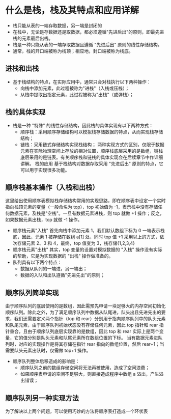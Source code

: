 # 什么是栈，栈及其特点和应用详解
- 栈只能从表的一端存取数据，另一端是封闭的
- 在栈中，无论是存数据还是取数据，都必须遵循"先进后出"的原则，即最先进栈的元素最后出栈。
- 栈是一种只能从表的一端存取数据且遵循 "先进后出" 原则的线性存储结构。
- 通常，栈的开口端被称为栈顶；相应地，封口端被称为栈底。
## 进栈和出栈
- 基于栈结构的特点，在实际应用中，通常只会对栈执行以下两种操作：
  - 向栈中添加元素，此过程被称为"进栈"（入栈或压栈）；
  - 从栈中提取出指定元素，此过程被称为"出栈"（或弹栈）；
## 栈的具体实现
- 栈是一种 "特殊" 的线性存储结构，因此栈的具体实现有以下两种方式：
  - 顺序栈：采用顺序存储结构可以模拟栈存储数据的特点，从而实现栈存储结构；
  - 链栈：采用链式存储结构实现栈结构；
两种实现方式的区别，仅限于数据元素在实际物理空间上存放的相对位置，顺序栈底层采用的是数组，链栈底层采用的是链表。有关顺序栈和链栈的具体实现会在后续章节中作详细讲解。
栈的应用
基于栈结构对数据存取采用 "先进后出" 原则的特点，它可以用于实现很多功能。
## 顺序栈基本操作（入栈和出栈）
这里给出使用顺序表模拟栈存储结构常用的实现思路，即在顺序表中设定一个实时指向栈顶元素的变量（一般命名为 top），top 初始值为 -1，表示栈中没有存储任何数据元素，及栈是"空栈"。一旦有数据元素进栈，则 top 就做 +1 操作；反之，如果数据元素出栈，top 就做 -1 操作。
- 顺序栈元素"入栈"
首先向栈中添加元素 1，我们默认数组下标为 0 一端表示栈底，因此，元素 1 被存储在数组 a[1] 处，同时 top 值 +1
采用以上的方式，依次存储元素 2、3 和 4，最终，top 值变为 3，栈存储{1,2,3,4}
- 顺序栈元素"出栈"
其实，top 变量的设置对模拟数据的 "入栈" 操作没有实际的帮助，它是为实现数据的 "出栈" 操作做准备的。
- 队列具有以下两个特点：
  - 数据从队列的一端进，另一端出；
  - 数据的入队和出队遵循"先进先出"的原则；
## 顺序队列简单实现
  由于顺序队列的底层使用的是数组，因此需预先申请一块足够大的内存空间初始化顺序队列。除此之外，为了满足顺序队列中数据从队尾进，队头出且先进先出的要求，我们还需要定义两个指针（top 和 rear）分别用于指向顺序队列中的队头元素和队尾元素，由于顺序队列初始状态没有存储任何元素，因此 top 指针和 rear 指针重合，且由于顺序队列底层实现靠的是数组，因此 top 和 rear 实际上是两个变量，它的值分别是队头元素和队尾元素所在数组位置的下标。
  当有数据元素进队列时，对应的实现操作是将其存储在指针 rear 指向的数组位置，然后 rear+1；当需要队头元素出队时，仅需做 top+1 操作。
- 顺序队列整体后移造成的影响是：
  - 顺序队列之前的数组存储空间将无法再被使用，造成了空间浪费；
  - 如果顺序表申请的空间不足够大，则直接造成程序中数组 a 溢出，产生溢出错误；
## 顺序队列另一种实现方法
为了解决以上两个问题，可以使用巧妙的方法将顺序表打造成一个环状表
